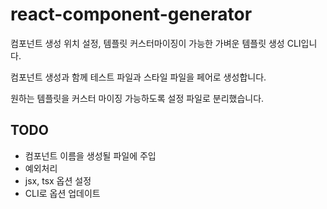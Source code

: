 # react-component-generator

컴포넌트 생성 위치 설정, 템플릿 커스터마이징이 가능한 가벼운 템플릿 생성 CLI입니다.

컴포넌트 생성과 함께 테스트 파일과 스타일 파일을 페어로 생성합니다.

원하는 템플릿을 커스터 마이징 가능하도록 설정 파일로 분리했습니다.

## TODO

- 컴포넌트 이름을 생성될 파일에 주입
- 예외처리
- jsx, tsx 옵션 설정
- CLI로 옵션 업데이트
